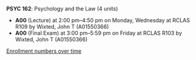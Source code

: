 **PSYC 162**: Psychology and the Law (4 units)

- **A00** (Lecture) at 2:00 pm–4:50 pm on Monday, Wednesday at RCLAS R109 by Wixted, John T (A01550366)
- **A00** (Final Exam) at 3:00 pm–5:59 pm on Friday at RCLAS R103 by Wixted, John T (A01550366)

[Enrollment numbers over time](./PSYC162.tsv)
